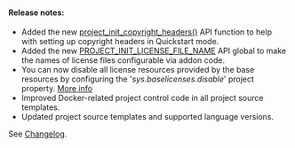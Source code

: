 #### Release notes:

* Added the new [project_init_copyright_headers()](https://github.com/raven-computing/project-init/wiki/API-Reference-v1#project_init_copyright_headers) API function to help with setting up copyright headers in Quickstart mode.
* Added the new [PROJECT_INIT_LICENSE_FILE_NAME](https://github.com/raven-computing/project-init/wiki/API-Reference-v1#project_init_license_file_name) API global to make the names of license files configurable via addon code.
* You can now disable all license resources provided by the base resources by configuring the '*sys.baselicenses.disable*' project property. [More info](https://github.com/raven-computing/project-init/wiki/Addons#configuration)
* Improved Docker-related project control code in all project source templates.
* Updated project source templates and supported language versions.

See [Changelog](https://github.com/raven-computing/project-init/blob/v1.6.0/CHANGELOG.md).
